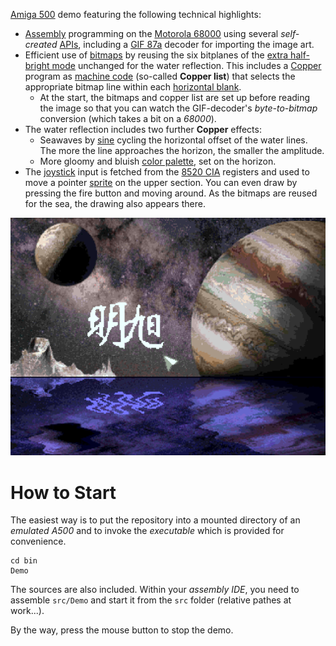 [Amiga 500](https://en.wikipedia.org/wiki/Amiga_500) demo featuring the following technical highlights:
* [Assembly](https://en.wikipedia.org/wiki/Assembly_language) programming on the [Motorola 68000](https://en.wikipedia.org/wiki/Motorola_68000) using several *self-created* [APIs](https://en.wikipedia.org/wiki/API), including a [GIF 87a](https://en.wikipedia.org/wiki/GIF) decoder for importing the image art.
* Efficient use of [bitmaps](https://en.wikipedia.org/wiki/Bitmap) by reusing the six bitplanes of the [extra half-bright mode](https://en.wikipedia.org/wiki/Amiga_Halfbrite_mode) unchanged for the water reflection. This includes a [Copper](https://en.wikipedia.org/wiki/Amiga_Original_Chip_Set#Copper) program as [machine code](https://en.wikipedia.org/wiki/Machine_code) (so-called **Copper list**) that selects the appropriate bitmap line within each [horizontal blank](https://en.wikipedia.org/wiki/Raster_interrupt).
	* At the start, the bitmaps and copper list are set up before reading the image so that you can watch the GIF-decoder's *byte-to-bitmap* conversion (which takes a bit on a *68000*).
* The water reflection includes two further **Copper** effects:
	* Seawaves by [sine](https://en.wikipedia.org/wiki/Sine_and_cosine) cycling the horizontal offset of the water lines. The more the line approaches the horizon, the smaller the amplitude.
	* More gloomy and bluish [color palette](https://en.wikipedia.org/wiki/List_of_color_palettes), set on the horizon.
* The [joystick](https://en.wikipedia.org/wiki/Joystick) input is fetched from the [8520 CIA](https://theamigamuseum.com/the-hardware/cia/) registers and used to move a pointer [sprite](https://en.wikipedia.org/wiki/Sprite_(computer_graphics)) on the upper section. You can even draw by pressing the fire button and moving around. As the bitmaps are reused for the sea, the drawing also appears there.

![Splash](splash.png)

# How to Start
The easiest way is to put the repository into a mounted directory of an *emulated A500* and to invoke the *executable* which is provided for convenience.
```
cd bin
Demo
```

The sources are also included. Within your *assembly IDE*, you need to assemble `src/Demo` and start it from the `src` folder (relative pathes at work...).

By the way, press the mouse button to stop the demo.
